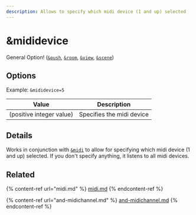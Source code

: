 ```yaml
---
description: Allows to specify which midi device (1 and up) selected
---
```


# \&mididevice

General Option! ([`&push`](../source-settings/push.md), [`&room`](../general-settings/room.md), [`&view`](../advanced-settings/view-parameters/view.md), [`&scene`](../advanced-settings/view-parameters/scene.md))

## Options

Example: `&mididevice=5`

| Value                    | Description               |
| ------------------------ | ------------------------- |
| (positive integer value) | Specifies the midi device |

## Details

Works in conjunction with [`&midi`](midi.md) to allow for specifying which midi device (1 and up) selected. If you don't specify anything, it listens to all midi devices.

## Related

{% content-ref url="midi.md" %}
[midi.md](midi.md)
{% endcontent-ref %}

{% content-ref url="and-midichannel.md" %}
[and-midichannel.md](and-midichannel.md)
{% endcontent-ref %}
